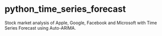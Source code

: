 # python_time_series_forecast
Stock market analysis of Apple, Google, Facebook and Microsoft with Time Series Forecast using Auto-ARIMA.
